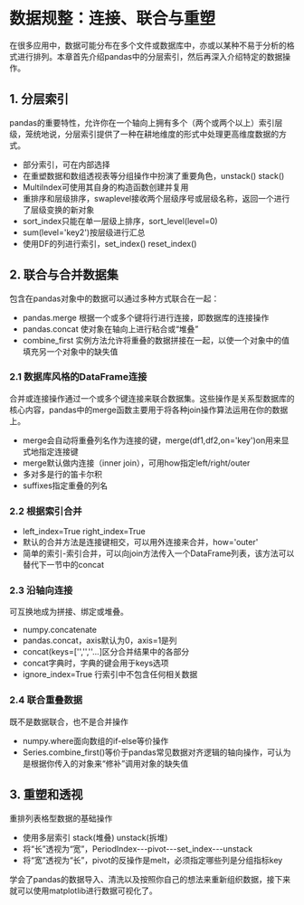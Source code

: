 
# 数据规整：连接、联合与重塑
在很多应用中，数据可能分布在多个文件或数据库中，亦或以某种不易于分析的格式进行排列。本章首先介绍pandas中的分层索引，然后再深入介绍特定的数据操作。

## 1. 分层索引
pandas的重要特性，允许你在一个轴向上拥有多个（两个或两个以上）索引层级，笼统地说，分层索引提供了一种在耕地维度的形式中处理更高维度数据的方式。
- 部分索引，可在内部选择
- 在重塑数据和数组透视表等分组操作中扮演了重要角色，unstack()  stack()
- MultiIndex可使用其自身的构造函数创建并复用
- 重排序和层级排序，swaplevel接收两个层级序号或层级名称，返回一个进行了层级变换的新对象
- sort_index只能在单一层级上排序，sort_level(level=0)
- sum(level='key2')按层级进行汇总
- 使用DF的列进行索引，set_index()  reset_index()

## 2. 联合与合并数据集
包含在pandas对象中的数据可以通过多种方式联合在一起：
- pandas.merge 根据一个或多个键将行进行连接，即数据库的连接操作
- pandas.concat 使对象在轴向上进行粘合或“堆叠”
- combine_first 实例方法允许将重叠的数据拼接在一起，以使一个对象中的值填充另一个对象中的缺失值

### 2.1 数据库风格的DataFrame连接
合并或连接操作通过一个或多个键连接来联合数据集。这些操作是关系型数据库的核心内容，pandas中的merge函数主要用于将各种join操作算法运用在你的数据上。
- merge会自动将重叠列名作为连接的键，merge(df1,df2,on='key')on用来显式地指定连接键
- merge默认做内连接（inner join），可用how指定left/right/outer
- 多对多是行的笛卡尔积
- suffixes指定重叠的列名

### 2.2 根据索引合并
- left_index=True right_index=True
- 默认的合并方法是连接键相交，可以用外连接来合并，how='outer'
- 简单的索引-索引合并，可以向join方法传入一个DataFrame列表，该方法可以替代下一节中的concat

### 2.3 沿轴向连接
可互换地成为拼接、绑定或堆叠。
- numpy.concatenate
- pandas.concat，axis默认为0，axis=1是列
- concat(keys=['','',''...]区分合并结果中的各部分
- concat字典时，字典的键会用于keys选项
- ignore_index=True 行索引中不包含任何相关数据

### 2.4 联合重叠数据
既不是数据联合，也不是合并操作
- numpy.where面向数组的if-else等价操作
- Series.combine_first()等价于pandas常见数据对齐逻辑的轴向操作，可认为是根据你传入的对象来“修补”调用对象的缺失值

## 3. 重塑和透视
重排列表格型数据的基础操作
- 使用多层索引 stack(堆叠)  unstack(拆堆)
- 将“长”透视为“宽”，PeriodIndex---pivot---set_index---unstack
- 将“宽”透视为“长”，pivot的反操作是melt，必须指定哪些列是分组指标key

学会了pandas的数据导入、清洗以及按照你自己的想法来重新组织数据，接下来就可以使用matplotlib进行数据可视化了。
